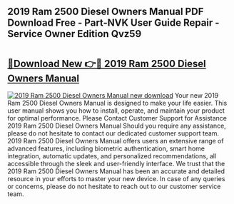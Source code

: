 ## 2019 Ram 2500 Diesel Owners Manual PDF Download Free - Part-NVK User Guide Repair - Service Owner Edition Qvz59

# <h2><a href="http://bc26840.oget.top/?id=2019+Ram+2500+Diesel+Owners+Manual">🔗Download New 👉🔴 2019 Ram 2500 Diesel Owners Manual</a></h2>

[![2019 Ram 2500 Diesel Owners Manual new download](https://i.imgur.com/5g1atiW.png)](http://bc26840.oget.top/?id=2019+Ram+2500+Diesel+Owners+Manual)
Your new 2019 Ram 2500 Diesel Owners Manual is designed to make your life easier. This user manual shows you how to install, operate, and maintain your product for optimal performance. Please Contact Customer Support for Assistance 2019 Ram 2500 Diesel Owners Manual Should you require any assistance, please do not hesitate to contact our dedicated customer support team. 2019 Ram 2500 Diesel Owners Manual offers users an extensive range of advanced features, including biometric authentication, smart home integration, automatic updates, and personalized recommendations, all accessible through the sleek and user-friendly interface. We trust that the 2019 Ram 2500 Diesel Owners Manual has been an accurate and detailed resource in your efforts to master your new device. In case of any queries or concerns, please do not hesitate to reach out to our customer service team.
